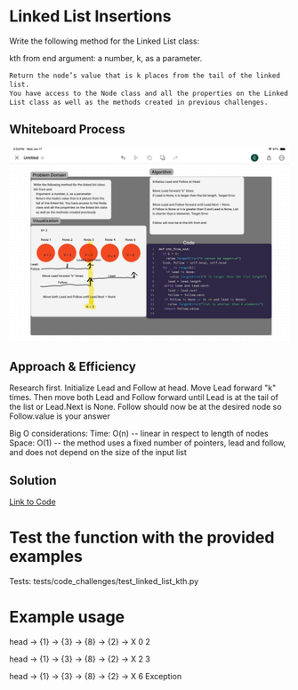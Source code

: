 # Linked List Insertions
Write the following method for the Linked List class:

kth from end
    argument: a number, k, as a parameter.
    
    Return the node’s value that is k places from the tail of the linked list.
    You have access to the Node class and all the properties on the Linked List class as well as the methods created in previous challenges.


## Whiteboard Process
![Whiteboard](./codechallenge7.jpg)

## Approach & Efficiency
<!-- What approach did you take? Why? What is the Big O space/time for this approach? -->
Research first. Initialize Lead and Follow at head. Move Lead forward "k" times. Then move both Lead and Follow forward until Lead is at the tail of the list or Lead.Next is None. Follow should now be at the desired node so Follow.value is your answer

Big O considerations:
Time: O(n) -- linear in respect to length of nodes
Space: O(1) -- the method uses a fixed number of pointers, lead and follow, and does not depend on the size of the input list


## Solution

[Link to Code](../../data_structures/linked_list.py)

# Test the function with the provided examples

Tests:
     tests/code_challenges/test_linked_list_kth.py

# Example usage

head -> {1} -> {3} -> {8} -> {2} -> X	0	2

head -> {1} -> {3} -> {8} -> {2} -> X	2	3

head -> {1} -> {3} -> {8} -> {2} -> X	6	Exception